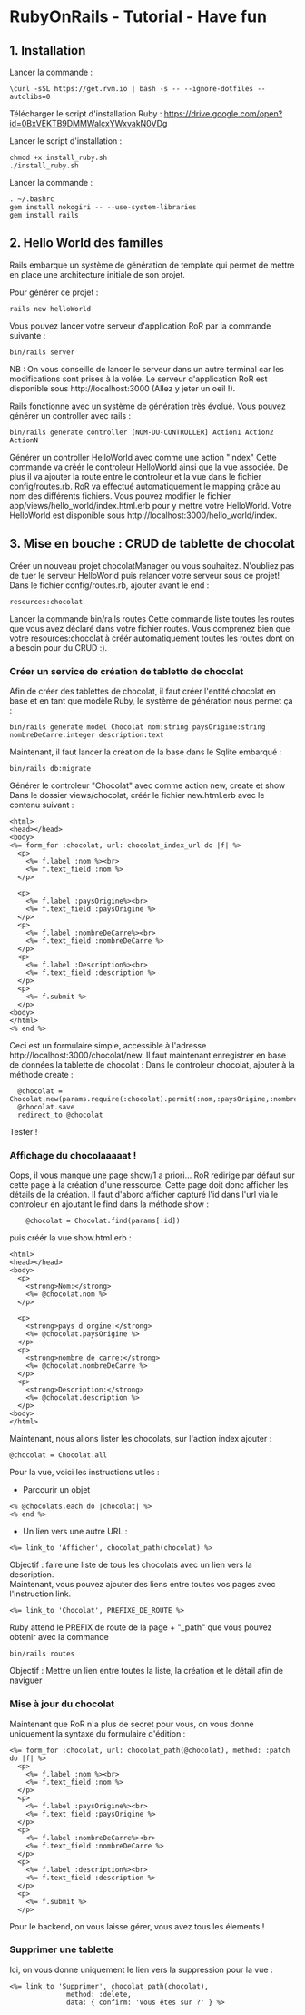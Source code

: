 # RubyOnRails - Tutorial - Have fun

## 1. Installation
Lancer la commande : 

```
\curl -sSL https://get.rvm.io | bash -s -- --ignore-dotfiles --autolibs=0
```
Télécharger le script d'installation Ruby : 
https://drive.google.com/open?id=0BxVEKTB9DMMWalcxYWxvakN0VDg

Lancer le script d'installation : 
```
chmod +x install_ruby.sh
./install_ruby.sh
```
Lancer la commande : 
```
. ~/.bashrc
gem install nokogiri -- --use-system-libraries
gem install rails
```

## 2. Hello World des familles
Rails embarque un système de génération de template qui permet de mettre en place une architecture initiale de son projet.

Pour générer ce projet :
```
rails new helloWorld
```
Vous pouvez lancer votre serveur d'application RoR par la commande suivante :
```
bin/rails server
```
NB : On vous conseille de lancer le serveur dans un autre terminal car les modifications sont prises à la volée.
Le serveur d'application RoR est disponible sous http://localhost:3000 (Allez y jeter un oeil !).

Rails fonctionne avec un système de génération très évolué.
Vous pouvez générer un controller avec rails :
```
bin/rails generate controller [NOM-DU-CONTROLLER] Action1 Action2 ActionN
```
Générer un controller HelloWorld avec comme une action "index"
Cette commande va créér le controleur HelloWorld ainsi que la vue associée. De plus il va ajouter la route entre le controleur et la vue dans le fichier config/routes.rb.
RoR va effectué automatiquement le mapping grâce au nom des différents fichiers.
Vous pouvez modifier le fichier app/views/hello_world/index.html.erb pour y mettre votre HelloWorld.
Votre HelloWorld est disponible sous http://localhost:3000/hello_world/index.

## 3. Mise en bouche : CRUD de tablette de chocolat
Créer un nouveau projet chocolatManager ou vous souhaitez.
N'oubliez pas de tuer le serveur HelloWorld puis relancer votre serveur sous ce projet!
Dans le fichier config/routes.rb, ajouter avant le end :
```
resources:chocolat
```
Lancer la commande bin/rails routes
Cette commande liste toutes les routes que vous avez déclaré dans votre fichier routes. Vous comprenez bien que votre resources:chocolat à créér automatiquement toutes les routes dont on a besoin pour du CRUD :).

### Créer un service de création de tablette de chocolat
Afin de créer des tablettes de chocolat, il faut créer l'entité chocolat en base et en tant que modèle Ruby, le système de génération nous permet ça :
```
bin/rails generate model Chocolat nom:string paysOrigine:string nombreDeCarre:integer description:text 
```
Maintenant, il faut lancer la création de la base dans le Sqlite embarqué : 
```
bin/rails db:migrate
```
Générer le controleur "Chocolat" avec comme action new, create et show 
Dans le dossier views/chocolat, créér le fichier new.html.erb avec le contenu suivant :
```
<html>
<head></head>
<body>
<%= form_for :chocolat, url: chocolat_index_url do |f| %>
  <p>
    <%= f.label :nom %><br>
    <%= f.text_field :nom %>
  </p>

  <p>
    <%= f.label :paysOrigine%><br>
    <%= f.text_field :paysOrigine %>
  </p>
  <p>
    <%= f.label :nombreDeCarre%><br>
    <%= f.text_field :nombreDeCarre %>
  </p>
  <p>
    <%= f.label :Description%><br>
    <%= f.text_field :description %>
  </p>
  <p>
    <%= f.submit %>
  </p>
<body>
</html>
<% end %>
```
Ceci est un formulaire simple, accessible à l'adresse http://localhost:3000/chocolat/new.
Il faut maintenant enregistrer en base de données la tablette de chocolat :
Dans le controleur chocolat, ajouter à la méthode create : 
```
  @chocolat = Chocolat.new(params.require(:chocolat).permit(:nom,:paysOrigine,:nombreDeCarre,:description))
  @chocolat.save
  redirect_to @chocolat
  ```
  
Tester !
### Affichage du chocolaaaaat !
 Oops, il vous manque une page show/1 a priori... RoR redirige par défaut sur cette page à la création d'une ressource. Cette page doit donc afficher les détails de la création. Il faut d'abord afficher capturé l'id dans l'url via le controleur en ajoutant le find dans la méthode show : 
 ```
     @chocolat = Chocolat.find(params[:id])
 ```
 puis créér la vue show.html.erb : 
```
<html>
<head></head>
<body>
  <p>
    <strong>Nom:</strong>
    <%= @chocolat.nom %>
  </p>

  <p>
    <strong>pays d orgine:</strong>
    <%= @chocolat.paysOrigine %>
  </p>
  <p>
    <strong>nombre de carre:</strong>
    <%= @chocolat.nombreDeCarre %>
  </p>
  <p>
    <strong>Description:</strong>
    <%= @chocolat.description %>
  </p>
<body>
</html>
```
Maintenant, nous allons lister les chocolats, sur l'action index ajouter :
```
@chocolat = Chocolat.all
```
Pour la vue, voici les instructions utiles :
- Parcourir un objet
```
<% @chocolats.each do |chocolat| %>
<% end %>
```
- Un lien vers une autre URL :
```
<%= link_to 'Afficher', chocolat_path(chocolat) %>
```

Objectif : faire une liste de tous les chocolats avec un lien vers la description.<br/>
Maintenant, vous pouvez ajouter des liens entre toutes vos pages avec l'instruction link. 
```
<%= link_to 'Chocolat', PREFIXE_DE_ROUTE %>
```
Ruby attend le PREFIX de route de la page + "_path" que vous pouvez obtenir avec la commande 
```
bin/rails routes
```
Objectif : Mettre un lien entre toutes la liste, la création et le détail afin de naviguer
### Mise à jour du chocolat
Maintenant que RoR n'a plus de secret pour vous, on vous donne uniquement la syntaxe du formulaire d'édition :
``` 
<%= form_for :chocolat, url: chocolat_path(@chocolat), method: :patch do |f| %>
  <p>
    <%= f.label :nom %><br>
    <%= f.text_field :nom %>
  </p>
  <p>
    <%= f.label :paysOrigine%><br>
    <%= f.text_field :paysOrigine %>
  </p>
  <p>
    <%= f.label :nombreDeCarre%><br>
    <%= f.text_field :nombreDeCarre %>
  </p>
  <p>
    <%= f.label :description%><br>
    <%= f.text_field :description %>
  </p>
  <p>
    <%= f.submit %>
  </p>
```
Pour le backend, on vous laisse gérer, vous avez tous les élements !
### Supprimer une tablette
Ici, on vous donne uniquement le lien vers la suppression pour la vue : 
```
<%= link_to 'Supprimer', chocolat_path(chocolat),
              method: :delete,
              data: { confirm: 'Vous êtes sur ?' } %>
```
